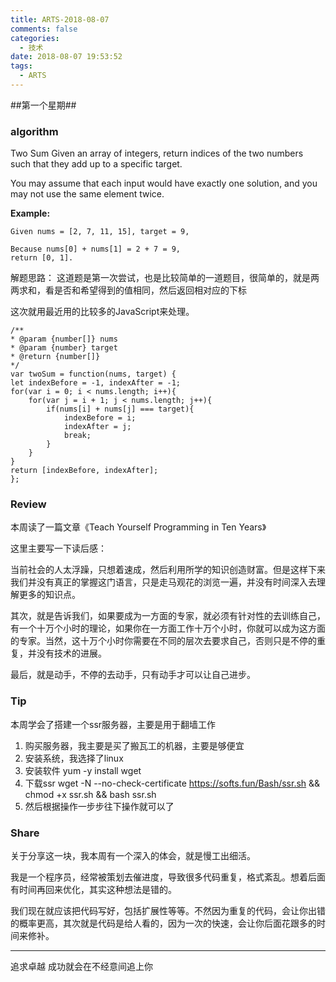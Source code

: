 ```yaml
---
title: ARTS-2018-08-07
comments: false
categories:
  - 技术
date: 2018-08-07 19:53:52
tags:
  - ARTS
---
```

##第一个星期##
### algorithm ###
Two Sum
Given an array of integers, return indices of the two numbers such that they add up to a specific target.

You may assume that each input would have exactly one solution, and you may not use the same element twice.

<!--more-->

**Example:**

    Given nums = [2, 7, 11, 15], target = 9,

	Because nums[0] + nums[1] = 2 + 7 = 9,
	return [0, 1].

解题思路：
这道题是第一次尝试，也是比较简单的一道题目，很简单的，就是两两求和，看是否和希望得到的值相同，然后返回相对应的下标

这次就用最近用的比较多的JavaScript来处理。

	/**
 	* @param {number[]} nums
 	* @param {number} target
 	* @return {number[]}
 	*/
	var twoSum = function(nums, target) {
    let indexBefore = -1, indexAfter = -1;
    for(var i = 0; i < nums.length; i++){
        for(var j = i + 1; j < nums.length; j++){
            if(nums[i] + nums[j] === target){
                indexBefore = i;
                indexAfter = j;
                break;
            }
        }
    }
    return [indexBefore, indexAfter];
	};


### Review ###
本周读了一篇文章《Teach Yourself Programming in Ten Years》

这里主要写一下读后感：

当前社会的人太浮躁，只想着速成，然后利用所学的知识创造财富。但是这样下来我们并没有真正的掌握这门语言，只是走马观花的浏览一遍，并没有时间深入去理解更多的知识点。

其次，就是告诉我们，如果要成为一方面的专家，就必须有针对性的去训练自己，有一个十万个小时的理论，如果你在一方面工作十万个小时，你就可以成为这方面的专家。当然，这十万个小时你需要在不同的层次去要求自己，否则只是不停的重复，并没有技术的进展。

最后，就是动手，不停的去动手，只有动手才可以让自己进步。

### Tip ###
本周学会了搭建一个ssr服务器，主要是用于翻墙工作

1. 购买服务器，我主要是买了搬瓦工的机器，主要是够便宜
2. 安装系统，我选择了linux
3. 安装软件 yum -y install wget
4. 下载ssr wget -N --no-check-certificate https://softs.fun/Bash/ssr.sh && chmod +x ssr.sh && bash ssr.sh
5. 然后根据操作一步步往下操作就可以了

### Share ###
关于分享这一块，我本周有一个深入的体会，就是慢工出细活。

我是一个程序员，经常被策划去催进度，导致很多代码重复，格式紊乱。想着后面有时间再回来优化，其实这种想法是错的。

我们现在就应该把代码写好，包括扩展性等等。不然因为重复的代码，会让你出错的概率更高，其次就是代码是给人看的，因为一次的快速，会让你后面花跟多的时间来修补。



----------
追求卓越 成功就会在不经意间追上你